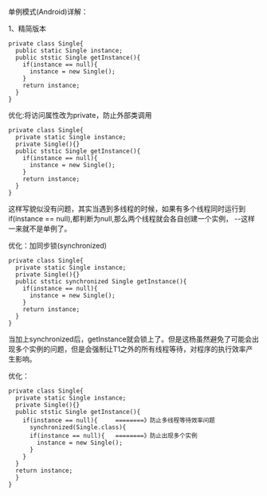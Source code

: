 单例模式(Android)详解：

1、精简版本
```
private class Single{
  public static Single instance;
  public ststic Single getInstance(){
    if(instance == null){
      instance = new Single();
    }
    return instance;
  }
}
```

优化:将访问属性改为private，防止外部类调用
```
private class Single{
  private static Single instance;
  private Single(){}
  public ststic Single getInstance(){
    if(instance == null){
      instance = new Single();
    }
    return instance;
  }
}
```

这样写貌似没有问题，其实当遇到多线程的时候，如果有多个线程同时运行到if(instance == null),都判断为null,那么两个线程就会各自创建一个实例，
--这样一来就不是单例了。

优化：加同步锁(synchronized)
```
private class Single{
  private static Single instance;
  private Single(){}
  public ststic synchronized Single getInstance(){
    if(instance == null){
      instance = new Single();
    }
    return instance;
  }
}
```
当加上synchronized后，getInstance就会锁上了。但是这杨虽然避免了可能会出现多个实例的问题，但是会强制让T1之外的所有线程等待，对程序的执行效率产生影响。

优化：
```
private class Single{
  private static Single instance;
  private Single(){}
  public ststic Single getInstance(){
    if(instance == null){     ========》防止多线程等待效率问题
      synchronized(Single.class){
      if(instance == null){   ========》防止出现多个实例
        instance = new Single();
      }
    }
  }
  return instance;
  }
}
```


